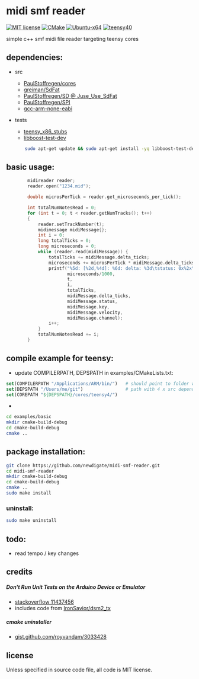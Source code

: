 # midi smf reader
[![MIT license](https://img.shields.io/badge/License-MIT-blue.svg)](LICENSE)
[![CMake](https://img.shields.io/badge/project-CMake-brightgreen.svg?label=built%20with&colorA=555555&colorB=8a8fff&logo=)](CMakelists.txt)
[![Ubuntu-x64](https://github.com/newdigate/midi-smf-reader/workflows/Ubuntu-x64/badge.svg)](https://github.com/newdigate/midi-smf-reader/actions?query=workflow%3Ateensy40)
[![teensy40](https://github.com/newdigate/midi-smf-reader/workflows/teensy40/badge.svg)](https://github.com/newdigate/midi-smf-reader/actions?query=workflow%3AUbuntu-x64)

simple c++ smf midi file reader targeting teensy cores 

## dependencies:
* src
  * [PaulStoffregen/cores](https://github.com/PaulStoffregen)
  * [greiman/SdFat](https://github.com/greiman/SdFat)
  * [PaulStoffregen/SD @ Juse_Use_SdFat](https://github.com/PaulStoffregen/SD)
  * [PaulStoffregen/SPI](https://github.com/PaulStoffregen/SPI)
  * [gcc-arm-none-eabi](https://developer.arm.com/tools-and-software/open-source-software/developer-tools/gnu-toolchain/gnu-rm/downloads)
      
* tests
  * [teensy_x86_stubs](https://github.com/newdigate/teensy-x86-stubs)
  * [libboost-test-dev](https://www.boost.org/doc/libs/1_63_0/libs/test/doc/html/index.html)
 ``` sh
        sudo apt-get update && sudo apt-get install -yq libboost-test-dev
 ```

  
## basic usage:
``` c++
        midireader reader;
        reader.open("1234.mid");

        double microsPerTick = reader.get_microseconds_per_tick();

        int totalNumNotesRead = 0;
        for (int t = 0; t < reader.getNumTracks(); t++)
        {
            reader.setTrackNumber(t);
            midimessage midiMessage{};
            int i = 0;
            long totalTicks = 0;
            long microseconds = 0;
            while (reader.read(midiMessage)) {
                totalTicks += midiMessage.delta_ticks;
                microseconds += microsPerTick * midiMessage.delta_ticks;
                printf("%5d: [%2d,%4d]: %6d: delta: %3d\tstatus: 0x%2x\tkey: %3d\tvelocity: %3d\tchannel: %2d\t\n",
                       microseconds/1000,
                       t,
                       i,
                       totalTicks,
                       midiMessage.delta_ticks,
                       midiMessage.status,
                       midiMessage.key,
                       midiMessage.velocity,
                       midiMessage.channel);
                i++;
            }
            totalNumNotesRead += i;
        }
```

## compile example for teensy:
* update COMPILERPATH, DEPSPATH in examples/CMakeLists.txt:
``` cmake
set(COMPILERPATH "/Applications/ARM/bin/")   # should point to folder with GCC-ARM-NONE-EABI executables
set(DEPSPATH "/Users/me/git")                # path with 4 x src dependencies 
set(COREPATH "${DEPSPATH}/cores/teensy4/")   
```
* 
``` sh
cd examples/basic
mkdir cmake-build-debug
cd cmake-build-debug
cmake .. 
```

## package installation:
``` sh
git clone https://github.com/newdigate/midi-smf-reader.git
cd midi-smf-reader
mkdir cmake-build-debug
cd cmake-build-debug
cmake ..
sudo make install
```

### uninstall:
``` sh
sudo make uninstall
```

## todo:
* read tempo / key changes

## credits
##### Don't Run Unit Tests on the Arduino Device or Emulator
* [stackoverflow 11437456](https://stackoverflow.com/a/11437456)
* includes code from [IronSavior/dsm2_tx](https://github.com/IronSavior/dsm2_tx)

##### cmake uninstaller
*  [gist.github.com/royvandam/3033428](https://gist.github.com/royvandam/3033428)


## license
Unless specified in source code file, all code is MIT license.
